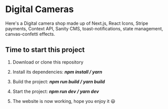 # Digital Cameras

Here's a Digital camera shop made up of Next.js, React Icons, Stripe payments, Context API, Sanity CMS, toast-notifications, state management, canvas-confetti effects.
## Time to start this project

1. Download or clone this repository

2. Install its dependencies: **_npm install / yarn_**

3. Build the project: **_npm run build / yarn build_**

4. Start the project: **_npm run dev / yarn dev_**

5. The website is now working, hope you enjoy it 😃
